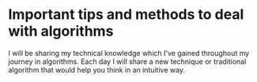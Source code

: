 # Important tips and methods to deal with algorithms
 I will be sharing my technical knowledge which I've gained throughout my journey in algorithms.
Each day I will share a new technique or traditional algorithm that would help you think in an intuitive way.
